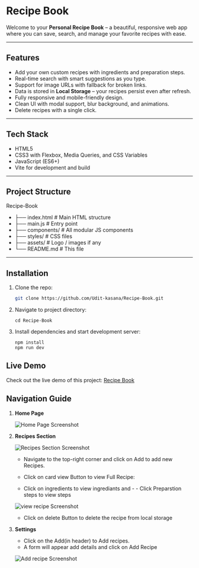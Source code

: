 # Recipe Book

Welcome to your **Personal Recipe Book** – a beautiful, responsive web app where you can save, search, and manage your favorite recipes with ease.


---

## Features

- Add your own custom recipes with ingredients and preparation steps.
- Real-time search with smart suggestions as you type.
- Support for image URLs with fallback for broken links.
- Data is stored in **Local Storage** – your recipes persist even after refresh.
- Fully responsive and mobile-friendly design.
- Clean UI with modal support, blur background, and animations.
- Delete recipes with a single click.

---

## Tech Stack

- HTML5
- CSS3 with Flexbox, Media Queries, and CSS Variables
- JavaScript (ES6+)
- Vite for development and build

---

## Project Structure

Recipe-Book
- ├── index.html # Main HTML structure
- ├── main.js # Entry point 
- ├── components/ # All modular JS components 
- ├── styles/ # CSS files 
- ├── assets/ # Logo / images if any 
- └── README.md # This file


---

## Installation

1. Clone the repo:
   ```bash
   git clone https://github.com/Udit-kasana/Recipe-Book.git

2. Navigate to project directory:

    ```
    cd Recipe-Book
3. Install dependencies and start development server:

    ```
    npm install
    npm run dev

## Live Demo

Check out the live demo of this project: [Recipe Book](https://udit-kasana.github.io/Recipe-Book/)

## Navigation Guide

1. **Home Page**

   ![Home Page Screenshot](images/Home.png)

2. **Recipes Section**

   ![Recipes Section Screenshot](images/recipes-section.png)

   - Navigate to the top-right corner and click on Add to add new Recipes.

   - Click on card view Button to view Full Recipe:
   - Click on ingredients to view ingrediants and - - Click Preparstion steps to view steps

   ![view recipe Screenshot](images/view-recipe.png)

   - Click on delete Button to delete the recipe from local storage

3. **Settings**

   - Click on the Add(in header) to Add recipes.
   - A form will appear add details and click on Add Recipe

   ![Add recipe Screenshot](images/Add-recipe.png)

